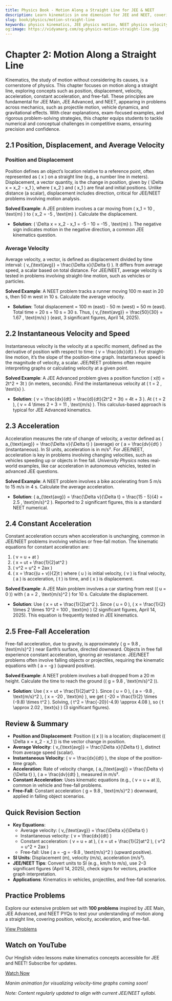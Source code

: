 ```yaml
---
title: Physics Book - Motion Along a Straight Line for JEE & NEET
description: Learn kinematics in one dimension for JEE and NEET, covering position, velocity, acceleration, constant acceleration, and free-fall, with practice MCQs.
slug: book/physics/motion-straight-line
keywords: physics kinematics, JEE physics motion, NEET physics velocity, constant acceleration physics
og:image: https://vidyamarg.com/og-physics-motion-straight-line.jpg
---
```


# Chapter 2: Motion Along a Straight Line

Kinematics, the study of motion without considering its causes, is a cornerstone of physics. This chapter focuses on motion along a straight line, exploring concepts such as position, displacement, velocity, acceleration, constant acceleration, and free-fall. These principles are fundamental for JEE Main, JEE Advanced, and NEET, appearing in problems across mechanics, such as projectile motion, vehicle dynamics, and gravitational effects. With clear explanations, exam-focused examples, and rigorous problem-solving strategies, this chapter equips students to tackle numerical and conceptual challenges in competitive exams, ensuring precision and confidence.

## 2.1 Position, Displacement, and Average Velocity

### Position and Displacement
Position defines an object’s location relative to a reference point, often represented as \( x \) on a straight line (e.g., a number line in meters). Displacement, a vector quantity, is the change in position, given by \( \Delta x = x_2 - x_1 \), where \( x_2 \) and \( x_1 \) are final and initial positions. Unlike distance (a scalar), displacement includes direction, critical for JEE/NEET problems involving motion analysis.

**Solved Example**: A JEE problem involves a car moving from \( x_1 = 10 \, \text{m} \) to \( x_2 = -5 \, \text{m} \). Calculate the displacement.
- **Solution**: \( \Delta x = x_2 - x_1 = -5 - 10 = -15 \, \text{m} \). The negative sign indicates motion in the negative direction, a common JEE kinematics question.

### Average Velocity
Average velocity, a vector, is defined as displacement divided by time interval: \( v_{\text{avg}} = \frac{\Delta x}{\Delta t} \). It differs from average speed, a scalar based on total distance. For JEE/NEET, average velocity is tested in problems involving straight-line motion, such as vehicles or particles.

**Solved Example**: A NEET problem tracks a runner moving 100 m east in 20 s, then 50 m west in 10 s. Calculate the average velocity.
- **Solution**: Total displacement = 100 m (east) - 50 m (west) = 50 m (east). Total time = 20 s + 10 s = 30 s. Thus, \( v_{\text{avg}} = \frac{50}{30} = 1.67 \, \text{m/s} \) (east, 3 significant figures, April 14, 2025).

## 2.2 Instantaneous Velocity and Speed

Instantaneous velocity is the velocity at a specific moment, defined as the derivative of position with respect to time: \( v = \frac{dx}{dt} \). For straight-line motion, it’s the slope of the position-time graph. Instantaneous speed is the magnitude of velocity, a scalar. JEE/NEET problems often require interpreting graphs or calculating velocity at a given point.

**Solved Example**: A JEE Advanced problem gives a position function \( x(t) = 2t^2 + 3t \) (in meters, seconds). Find the instantaneous velocity at \( t = 2 \, \text{s} \).
- **Solution**: \( v = \frac{dx}{dt} = \frac{d}{dt}(2t^2 + 3t) = 4t + 3 \). At \( t = 2 \), \( v = 4 \times 2 + 3 = 11 \, \text{m/s} \). This calculus-based approach is typical for JEE Advanced kinematics.

## 2.3 Acceleration

Acceleration measures the rate of change of velocity, a vector defined as \( a_{\text{avg}} = \frac{\Delta v}{\Delta t} \) (average) or \( a = \frac{dv}{dt} \) (instantaneous). In SI units, acceleration is in m/s². For JEE/NEET, acceleration is key in problems involving changing velocities, such as vehicles speeding up or objects in free fall. *University Physics* notes real-world examples, like car acceleration in autonomous vehicles, tested in advanced JEE questions.

**Solved Example**: A NEET problem involves a bike accelerating from 5 m/s to 15 m/s in 4 s. Calculate the average acceleration.
- **Solution**: \( a_{\text{avg}} = \frac{\Delta v}{\Delta t} = \frac{15 - 5}{4} = 2.5 \, \text{m/s}^2 \). Reported to 2 significant figures, this is a standard NEET numerical.

## 2.4 Constant Acceleration

Constant acceleration occurs when acceleration is unchanging, common in JEE/NEET problems involving vehicles or free-fall motion. The kinematic equations for constant acceleration are:
1. \( v = u + at \)
2. \( x = ut + \frac{1}{2}at^2 \)
3. \( v^2 = u^2 + 2ax \)
4. \( x = \frac{(u + v)}{2}t \)
where \( u \) is initial velocity, \( v \) is final velocity, \( a \) is acceleration, \( t \) is time, and \( x \) is displacement.

**Solved Example**: A JEE Main problem involves a car starting from rest (\( u = 0 \)) with \( a = 2 \, \text{m/s}^2 \) for 10 s. Calculate the displacement.
- **Solution**: Use \( x = ut + \frac{1}{2}at^2 \). Since \( u = 0 \), \( x = \frac{1}{2} \times 2 \times 10^2 = 100 \, \text{m} \) (2 significant figures, April 14, 2025). This equation is frequently tested in JEE kinematics.

## 2.5 Free-Fall Acceleration

Free-fall acceleration, due to gravity, is approximately \( g = 9.8 \, \text{m/s}^2 \) near Earth’s surface, directed downward. Objects in free fall experience constant acceleration, ignoring air resistance. JEE/NEET problems often involve falling objects or projectiles, requiring the kinematic equations with \( a = -g \) (upward positive).

**Solved Example**: A NEET problem involves a ball dropped from a 20 m height. Calculate the time to reach the ground (\( g = 9.8 \, \text{m/s}^2 \)).
- **Solution**: Use \( x = ut + \frac{1}{2}at^2 \). Since \( u = 0 \), \( a = -9.8 \, \text{m/s}^2 \), \( x = -20 \, \text{m} \), we get \( -20 = \frac{1}{2} \times (-9.8) \times t^2 \). Solving, \( t^2 = \frac{-20}{-4.9} \approx 4.08 \), so \( t \approx 2.02 \, \text{s} \) (3 significant figures).

## Review & Summary
- **Position and Displacement**: Position (\( x \)) is a location; displacement (\( \Delta x = x_2 - x_1 \)) is the vector change in position.
- **Average Velocity**: \( v_{\text{avg}} = \frac{\Delta x}{\Delta t} \), distinct from average speed (scalar).
- **Instantaneous Velocity**: \( v = \frac{dx}{dt} \), the slope of the position-time graph.
- **Acceleration**: Rate of velocity change, \( a_{\text{avg}} = \frac{\Delta v}{\Delta t} \), \( a = \frac{dv}{dt} \), measured in m/s².
- **Constant Acceleration**: Uses kinematic equations (e.g., \( v = u + at \)), common in vehicle and free-fall problems.
- **Free-Fall**: Constant acceleration \( g = 9.8 \, \text{m/s}^2 \) downward, applied in falling object scenarios.

## Quick Revision Section
- **Key Equations**:
  - Average velocity: \( v_{\text{avg}} = \frac{\Delta x}{\Delta t} \)
  - Instantaneous velocity: \( v = \frac{dx}{dt} \)
  - Constant acceleration: \( v = u + at \), \( x = ut + \frac{1}{2}at^2 \), \( v^2 = u^2 + 2ax \)
  - Free-fall: Use \( a = -g = -9.8 \, \text{m/s}^2 \) (upward positive).
- **SI Units**: Displacement (m), velocity (m/s), acceleration (m/s²).
- **JEE/NEET Tips**: Convert units to SI (e.g., km/h to m/s), use 2–3 significant figures (April 14, 2025), check signs for vectors, practice graph interpretation.
- **Applications**: Kinematics in vehicles, projectiles, and free-fall scenarios.

## Practice Problems
Explore our extensive problem set with **100 problems** inspired by JEE Main, JEE Advanced, and NEET PYQs to test your understanding of motion along a straight line, covering position, velocity, acceleration, and free-fall.

[View Problems](./problems.md)

<!-- [View Solutions](/books/physics/motion-straight-line/solutions) -->

## Watch on YouTube
Our Hinglish video lessons make kinematics concepts accessible for JEE and NEET! Subscribe for updates.

[Watch Now](https://www.youtube.com/@VidyaMargbyRaviShankar-w9u) <!-- Update with specific video link when available -->

*Manim animation for visualizing velocity-time graphs coming soon!*

*Note: Content regularly updated to align with current JEE/NEET syllabi.*